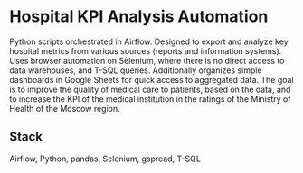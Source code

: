 # Hospital KPI Analysis Automation

Python scripts orchestrated in Airflow. Designed to export and analyze key hospital metrics from various sources (reports and information systems). Uses browser automation on Selenium, where there is no direct access to data warehouses, and T-SQL queries. Additionally organizes simple dashboards in Google Sheets for quick access to aggregated data. The goal is to improve the quality of medical care to patients, based on the data, and to increase the KPI of the medical institution in the ratings of the Ministry of Health of the Moscow region.

## Stack

Airflow, Python, pandas, Selenium, gspread, T-SQL
